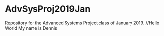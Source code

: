 # AdvSysProj2019Jan
Repository for the Advanced Systems Project class of January 2019. 
//Hello World My name is Dennis
